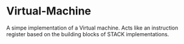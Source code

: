 # Virtual-Machine
A simpe implementation of a Virtual machine. 
Acts like an instruction register based on the building blocks of STACK implementations. 
